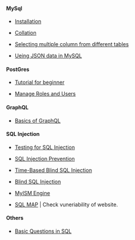 #### MySql

- [Installation](https://www.digitalocean.com/community/tutorials/how-to-install-mysql-on-ubuntu-16-04)

- [Collation](https://dev.mysql.com/doc/refman/5.7/en/adding-collation.html)

- [Selecting multiple column from different tables](https://www.codeproject.com/Questions/663441/Select-same-coulmn-twice-from-a-table-with-two-dif)

- [Ueing JSON data in MySQL](https://www.sitepoint.com/use-json-data-fields-mysql-databases/)

#### PostGres

- [Tutorial for beginner](https://www.tutorialspoint.com/postgresql/index.htm)

- [Manage Roles and Users](https://www.postgresql.org/docs/8.1/static/user-manag.html)

#### GraphQL
- [Basics of GraphQL](https://dev.to/leonardomso/a-beginners-guide-to-graphql-3kjj?fbclid=IwAR2w6uKrRv73Cqb60VHm370Dfbd6Mp9WzlrWWHGqPMmXp0js08adJ73eHxY)

#### SQL Injection

- [Testing for SQL Injection](https://www.owasp.org/index.php/Testing_for_SQL_Injection_(OTG-INPVAL-005))

- [SQL Injection Prevention](https://www.owasp.org/index.php/SQL_Injection_Prevention_Cheat_Sheet)

- [Time-Based Blind SQL Injection](http://www.sqlinjection.net/time-based/)

- [Blind SQL Injection](https://www.owasp.org/index.php/Blind_SQL_Injection)

- [MyISM Engine](https://dev.mysql.com/doc/refman/5.7/en/myisam-storage-engine.html)

- [SQL MAP](http://www.linuxx.eu/2014/10/how-to-install-sqlmap-on-debian.html) | Check vuneriability of website.


#### Others
- [Basic Questions in SQL](https://svrtechnologies.com/interview-question-answers/top-50-basic-sql-interview-questions-and-answers-pdf)